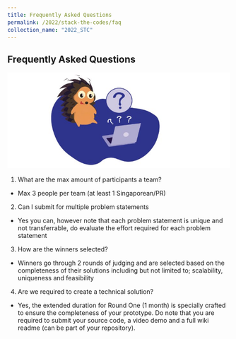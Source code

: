 ```yaml
---
title: Frequently Asked Questions
permalink: /2022/stack-the-codes/faq
collection_name: "2022_STC"
---
```


## Frequently Asked Questions

![FAQ](/images/stc/FAQ.jpg)

1. What are the max amount of participants a team?
- Max 3 people per team (at least 1 Singaporean/PR)

2. Can I submit for multiple problem statements
- Yes you can, however note that each problem statement is unique and not transferrable, do evaluate the effort required for each problem statement

3. How are the winners selected?
- Winners go through 2 rounds of judging and are selected based on the completeness of their solutions including but not limited to; scalability, uniqueness and feasibility

4. Are we required to create a technical solution?
- Yes, the extended duration for Round One (1 month) is specially crafted to ensure the completeness of your prototype. Do note that you are required to submit your source code, a video demo and a full wiki readme (can be part of your repository).